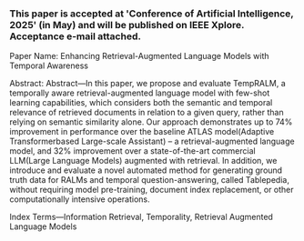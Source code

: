 ### This paper is accepted at 'Conference of Artificial Intelligence, 2025' (in May) and will be published on IEEE Xplore. Acceptance e-mail attached.

Paper Name: Enhancing Retrieval-Augmented Language Models
with Temporal Awareness

Abstract: Abstract—In this paper, we propose and evaluate TempRALM,
a temporally aware retrieval-augmented language model with
few-shot learning capabilities, which considers both the semantic
and temporal relevance of retrieved documents in relation to a
given query, rather than relying on semantic similarity alone.
Our approach demonstrates up to 74% improvement in performance
over the baseline ATLAS model(Adaptive Transformerbased
Large-scale Assistant) – a retrieval-augmented language
model, and 32% improvement over a state-of-the-art commercial
LLM(Large Language Models) augmented with retrieval. In
addition, we introduce and evaluate a novel automated method
for generating ground truth data for RALMs and temporal
question-answering, called Tablepedia, without requiring model
pre-training, document index replacement, or other computationally
intensive operations.

Index Terms—Information Retrieval, Temporality, Retrieval
Augmented Language Models
